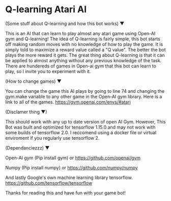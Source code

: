 # Q-learning Atari AI

(Some stuff about Q-learning and how this bot works) ▼

This is an AI that can learn to play almost any atari game using Open-AI gym and Q-learning! The idea of Q-learning is fairly simple, this bot starts off making random moves with no knowledge of how to play the game. It is simply told to maximize a reward value called a "Q value". The better the bot plays the more reward it gets. The great thing about Q-learning is that it can be applied to almost anything without any previous knowledge of the task. There are hundereds of games in Open-ai gym that this bot can learn to play, so I invite you to experiment with it. 



(How to change games) ▼

You can change the game this AI plays by going to line 74 and changing the gym.make variable to any other game in the Open-AI gym library. Here is a link to all of the games.      https://gym.openai.com/envs/#atari



(Disclamer thing ▼)

This should work with any up to date version of open AI Gym. However, This Bot was built and optimized for tensorflow 1.15.0 
and may not work with some builds of tensorflow 2.0. I reccomend using a docker file or virtual enviroment if you regularly use tensorflow 2.




(Dependanciezzz) ▼

Open-AI gym
(Pip install gym) or   https://github.com/openai/gym


Numpy
(Pip install numpy) or  https://github.com/numpy/numpy


And lastly Google's own machine learning library tensorflow.   https://github.com/tensorflow/tensorflow


Thanks for reading this and have fun with your game bot! 
